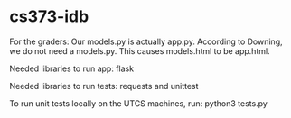 # cs373-idb

For the graders: 
Our models.py is actually app.py. According to Downing, we do not need a models.py. This causes models.html to be app.html. 

Needed libraries to run app: flask

Needed libraries to run tests: requests and unittest

To run unit tests locally on the UTCS machines, run: python3 tests.py
